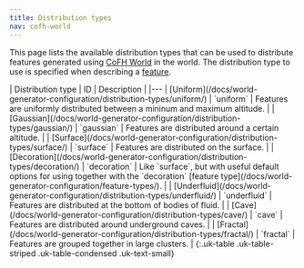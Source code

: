 ```yaml
---
title: Distribution types
nav: cofh-world
---
```


This page lists the available distribution types that can be used to distribute
features generated using [CoFH World](/docs/cofh-world/) in the world. The
distribution type to use is specified when describing a
[feature](/docs/world-generator-configuration/feature-format/).

<div class="uk-overflow-container" markdown="block">
| Distribution type | ID | Description |
|---
| [Uniform](/docs/world-generator-configuration/distribution-types/uniform/) | `uniform` | Features are uniformly distributed between a mininum and maximum altitude. |
| [Gaussian](/docs/world-generator-configuration/distribution-types/gaussian/) | `gaussian` | Features are distributed around a certain altitude. |
| [Surface](/docs/world-generator-configuration/distribution-types/surface/) | `surface` | Features are distributed on the surface. |
| [Decoration](/docs/world-generator-configuration/distribution-types/decoration/) | `decoration` | Like `surface`, but with useful default options for using together with the `decoration` [feature type](/docs/world-generator-configuration/feature-types/). |
| [Underfluid](/docs/world-generator-configuration/distribution-types/underfluid/) | `underfluid` | Features are distributed at the bottom of bodies of fluid. |
| [Cave](/docs/world-generator-configuration/distribution-types/cave/) | `cave` | Features are distributed around underground caves. |
| [Fractal](/docs/world-generator-configuration/distribution-types/fractal/) | `fractal` | Features are grouped together in large clusters. |
{:.uk-table .uk-table-striped .uk-table-condensed .uk-text-small}
</div>

